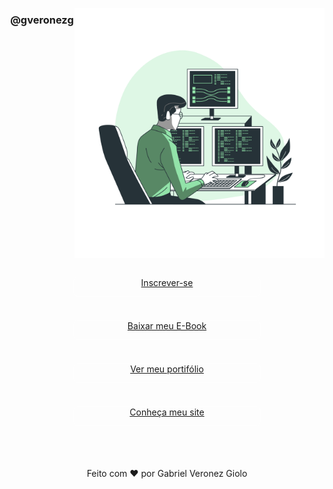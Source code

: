 <head>
    <p align="center">
      <img align="right" width="400em" src="https://github.com/gveronezg/gveronezg/raw/main/Programming-bro.png" alt="gveronezg"/>
    </p> 
  </div>
  <h3 style="text-align: center;" align="center">@gveronezg</h3>
  </br>
</head>
<body style="background-image: url(https://github.com/gveronezg/gveronezg/raw/main/backG.jpg);" alt="backgr" width="300" height="300">
  <div align="center">
    <div style="width: 300px; list-style: none; display: flex; flex-direction: column; gap: 10px; padding: 30px 0 40px 0;">
      <div style="height: 30px; border: 1px solid rgba(255, 255, 255, 0.5); border-radius: 8px;">
        <a style="align-items: center;" href="#">Inscrever-se</a>
      </div>
      </br>
      <div style="height: 30px; border: 1px solid rgba(255, 255, 255, 0.5); border-radius: 8px;">
        <a href="https://github.com/gveronezg/Estudos_JavaScript">Baixar meu E-Book</a>
      </div>
      </br>
      <div style="height: 30px; border: 1px solid rgba(255, 255, 255, 0.5); border-radius: 8px;">
        <a href="#">Ver meu portifólio</a>
      </div>
      </br>
      <div style="height: 30px; border: 1px solid rgba(255, 255, 255, 0.5); border-radius: 8px;">
        <a href="https://github.com/gveronezg/Estudos_JavaScript" target="_blank">Conheça meu site</a>
      </div>
      </br>
    </div>
    <div id="social-links">
      <a
        href="https://www.linkedin.com/in/gabriel-veronez-giolo-70a348193/"
        target="_blank"
      >
        <ion-icon name="logo-linkedin"></ion-icon>
      </a>
      <a href="https://github.com/gveronezg" target="_blank">
        <ion-icon name="logo-github"></ion-icon>
      </a>
      <a href="https://www.facebook.com/gabrielveronezgiolo" target="_blank">
        <ion-icon name="logo-facebook"></ion-icon>
      </a>
      <a href="https://www.instagram.com/gveronezg/" target="_blank">
        <ion-icon name="logo-instagram"></ion-icon>
      </a>
    </div>
    <footer>Feito com ❤️ por Gabriel Veronez Giolo</footer>
  </div>
  <script
    type="module"
    src="https://unpkg.com/ionicons@7.1.0/dist/ionicons/ionicons.esm.js"
  ></script>
  <script
    nomodule
    src="https://unpkg.com/ionicons@7.1.0/dist/ionicons/ionicons.js"
  ></script>
</body>
